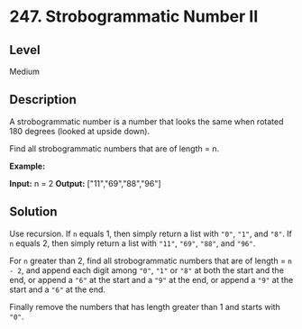 # 247. Strobogrammatic Number II
## Level
Medium

## Description
A strobogrammatic number is a number that looks the same when rotated 180 degrees (looked at upside down).

Find all strobogrammatic numbers that are of length = n.

**Example:**

**Input:**  n = 2
**Output:** ["11","69","88","96"]

## Solution
Use recursion. If `n` equals 1, then simply return a list with `"0"`, `"1"`, and `"8"`. If `n` equals 2, then simply return a list with `"11"`, `"69"`, `"88"`, and `"96"`.

For `n` greater than 2, find all strobogrammatic numbers that are of length = `n - 2`, and append each digit among `"0"`, `"1"` or `"8"` at both the start and the end, or append a `"6"` at the start and a `"9"` at the end, or append a `"9"` at the start and a `"6"` at the end.

Finally remove the numbers that has length greater than 1 and starts with `"0"`.

